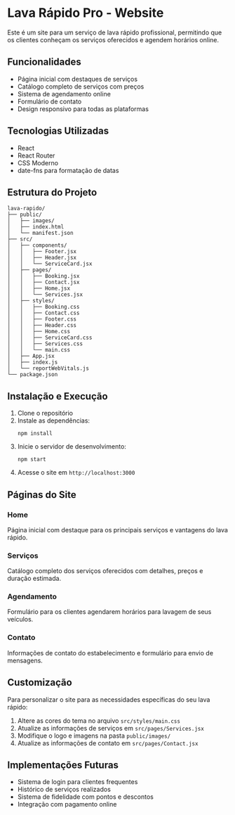 # Lava Rápido Pro - Website

Este é um site para um serviço de lava rápido profissional, permitindo que os clientes conheçam os serviços oferecidos e agendem horários online.

## Funcionalidades

- Página inicial com destaques de serviços
- Catálogo completo de serviços com preços
- Sistema de agendamento online
- Formulário de contato
- Design responsivo para todas as plataformas

## Tecnologias Utilizadas

- React
- React Router
- CSS Moderno
- date-fns para formatação de datas

## Estrutura do Projeto

```
lava-rapido/
├── public/
│   ├── images/
│   ├── index.html
│   └── manifest.json
├── src/
│   ├── components/
│   │   ├── Footer.jsx
│   │   ├── Header.jsx
│   │   └── ServiceCard.jsx
│   ├── pages/
│   │   ├── Booking.jsx
│   │   ├── Contact.jsx
│   │   ├── Home.jsx
│   │   └── Services.jsx
│   ├── styles/
│   │   ├── Booking.css
│   │   ├── Contact.css
│   │   ├── Footer.css
│   │   ├── Header.css
│   │   ├── Home.css
│   │   ├── ServiceCard.css
│   │   ├── Services.css
│   │   └── main.css
│   ├── App.jsx
│   ├── index.js
│   └── reportWebVitals.js
└── package.json
```

## Instalação e Execução

1. Clone o repositório
2. Instale as dependências:
   ```
   npm install
   ```
3. Inicie o servidor de desenvolvimento:
   ```
   npm start
   ```
4. Acesse o site em `http://localhost:3000`

## Páginas do Site

### Home
Página inicial com destaque para os principais serviços e vantagens do lava rápido.

### Serviços
Catálogo completo dos serviços oferecidos com detalhes, preços e duração estimada.

### Agendamento
Formulário para os clientes agendarem horários para lavagem de seus veículos.

### Contato
Informações de contato do estabelecimento e formulário para envio de mensagens.

## Customização

Para personalizar o site para as necessidades específicas do seu lava rápido:

1. Altere as cores do tema no arquivo `src/styles/main.css`
2. Atualize as informações de serviços em `src/pages/Services.jsx`
3. Modifique o logo e imagens na pasta `public/images/`
4. Atualize as informações de contato em `src/pages/Contact.jsx`

## Implementações Futuras

- Sistema de login para clientes frequentes
- Histórico de serviços realizados
- Sistema de fidelidade com pontos e descontos
- Integração com pagamento online